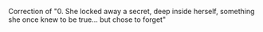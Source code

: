 Correction of "0. She locked away a secret, deep inside herself, something she once knew to be true... but chose to forget"
